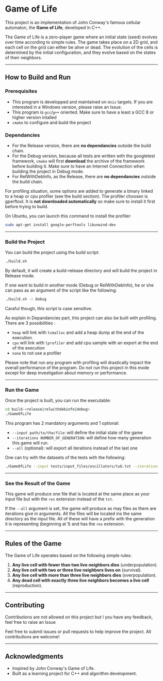 
# Game of Life

This project is an implementation of John Conway's famous cellular automaton, the **Game of Life**, developed in C++.

The Game of Life is a zero-player game where an initial state (seed) evolves over time according to simple rules. The game takes place on a 2D grid, and each cell on the grid can either be alive or dead. The evolution of the cells is determined by the initial configuration, and they evolve based on the states of their neighbors.

---

## How to Build and Run

### Prerequisites

- This program is developped and maintained on `Unix` targets. If you are interested in a Windows version, please raise an Issue.
- This program is `gcc`/`g++` oriented. Make sure to have a least a GCC 8 or higher version intalled
- `cmake` to configure and build the project

### Dependancies

- For the Release version, there are **no dependancies** outside the build chain. 
- For the Debug version, because all tests are written with the googletest framework, `cmake` will first **download** the archive of the framework before building it. Make sure to have an Internet Connection when building the project in Debug mode.
- For RelWithDebInfo, as the Release, there are **no dependancies** outside the build chain. 
 
For profiling situation, some options are added to generate a binary linked to a heap or cpu profiler (see the build section). The profiler choosen is gperftool. It is **not downloaded automatically** so make sure to install it first before trying to build.

On Ubuntu, you can launch this command to install the profiler:
```bash
sudo apt-get install google-perftools libunwind-dev
```

---
### Build the Project

You can build the project using the build script:

```bash
./build.sh
```

By default, it will create a build-release directory and will build the project in Release mode. 

If one want to build in another mode (Debug or RelWithDebInfo), he or she can pass as an argument of the script like the following:

```bash
./build.sh -c Debug
```
Caraful though, this script is case sensitive.


As explain in Depandancies part, this project can also be built with profiling. There are 3 possibilities :
 - `heap` will link with `tcmalloc` and add a heap dump at the end of the execution.
 - `cpu` will link with `lprofiler` and add cpu sample with an export at the end of the execution
 -  `none` to not use a profiler

Please note that run any program with profiling will drastically impact the overall performance of the program. Do not run this project in this mode except for deep investigation about memory or performance.

---
### Run the Game

Once the project is built, you can run the executable:

```bash
cd build-<release|relwithdebinfo|debug>
./GameOfLife
```

This program has 2 mandatory arguments and 1 optional:
- `--input path/to/the/file`: will define the initial state of the game
- `--iterations NUMBER_OF_GENERATION`: will define how many generation this game will run.
- `--all` (optional): will export all iterations instead of the last one

One can try with the datasets of the tests with the following:
```bash
./GameOfLife --input tests/input_files/oscillators/tub.txt --iterations 1
```
---
### See the Result of the Game

This game will produce one file that is located at the same place as your input file but with the `res` extension instead of the `txt`.

If the `--all` argument is set, the game will produce as may files as there are iterations give in arguments. All the files will be located ins the same directory as the input file. 
All of these will have a prefix with the generation it is representing (beginning at 1) and has the `res` extension.  

---

## Rules of the Game

The Game of Life operates based on the following simple rules:

1. **Any live cell with fewer than two live neighbors dies** (underpopulation).
2. **Any live cell with two or three live neighbors lives on** (survival).
3. **Any live cell with more than three live neighbors dies** (overpopulation).
4. **Any dead cell with exactly three live neighbors becomes a live cell** (reproduction).

---
## Contributing

Contributions are not allowed on this project but I you have any feedback, feel free to raise an Issue

Feel free to submit issues or pull requests to help improve the project. All contributions are welcome!

<!-- TODO -->
<!-- ## License -->

<!-- This project is licensed under the MIT License. See the [LICENSE](LICENSE) file for more information. -->

---

## Acknowledgments

- Inspired by John Conway's Game of Life.
- Built as a learning project for C++ and algorithm development.
